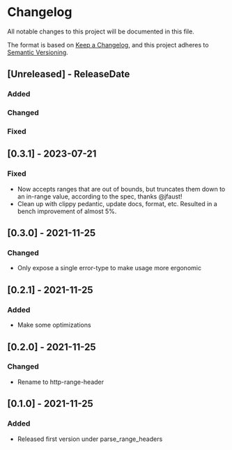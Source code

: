 <!-- markdownlint-disable blanks-around-headings blanks-around-lists no-duplicate-heading -->

# Changelog

All notable changes to this project will be documented in this file.

The format is based on [Keep a Changelog](https://keepachangelog.com/en/1.0.0/),
and this project adheres to [Semantic Versioning](https://semver.org/spec/v2.0.0.html).

<!-- next-header -->
## [Unreleased] - ReleaseDate
### Added
### Changed
### Fixed

## [0.3.1] - 2023-07-21

### Fixed
- Now accepts ranges that are out of bounds, but truncates them down to an in-range 
value, according to the spec, thanks @jfaust!
- Clean up with clippy pedantic, update docs, format, etc. Resulted in a bench improvement of almost
5%.

## [0.3.0] - 2021-11-25

### Changed

- Only expose a single error-type to make usage more ergonomic

## [0.2.1] - 2021-11-25

### Added

- Make some optimizations

## [0.2.0] - 2021-11-25

### Changed

- Rename to http-range-header

## [0.1.0] - 2021-11-25

### Added

- Released first version under parse_range_headers
